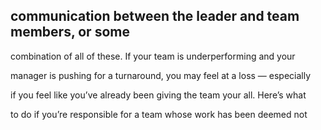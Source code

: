 ## communication between the leader and team members, or some

combination of all of these. If your team is underperforming and your

manager is pushing for a turnaround, you may feel at a loss — especially

if you feel like you’ve already been giving the team your all. Here’s what

to do if you’re responsible for a team whose work has been deemed not